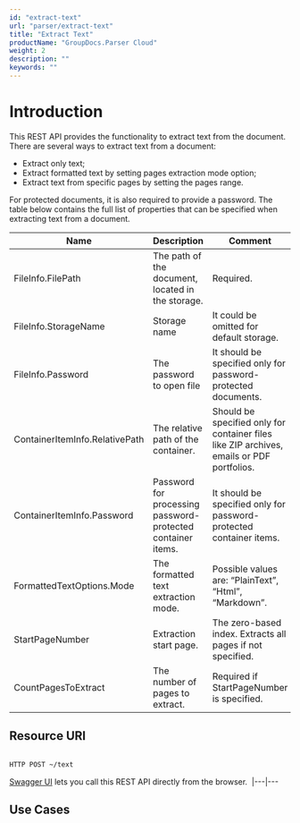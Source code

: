 ```yaml
---
id: "extract-text"
url: "parser/extract-text"
title: "Extract Text"
productName: "GroupDocs.Parser Cloud"
weight: 2
description: ""
keywords: ""
---
```







# Introduction #

This REST API provides the functionality to extract text from the document.
There are several ways to extract text from a document:

* Extract only text;
* Extract formatted text by setting pages extraction mode option;
* Extract text from specific pages by setting the pages range.

For protected documents, it is also required to provide a password.
The table below contains the full list of properties that can be specified when extracting text from a document.


 

|Name|Description|Comment
|---|---|---
|FileInfo.FilePath|The path of the document, located in the storage.|Required.
|FileInfo.StorageName|Storage name|It could be omitted for default storage.
|FileInfo.Password|The password to open file|It should be specified only for password-protected documents.
|ContainerItemInfo.RelativePath|The relative path of the container.|Should be specified only for container files like ZIP archives, emails or PDF portfolios.
|ContainerItemInfo.Password|Password for processing password-protected container items.|It should be specified only for password-protected container items.
|FormattedTextOptions.Mode|The formatted text extraction mode. |Possible values are: “PlainText”, “Html”, “Markdown”.
|StartPageNumber|Extraction start page.|The zero-based index. Extracts all pages if not specified.
|CountPagesToExtract|The number of pages to extract.|Required if StartPageNumber is specified.


## Resource URI ##



 

```html 

HTTP POST ~/text

 ```

 


[Swagger UI](https://apireference.groupdocs.cloud/parser/#/Parse/Text) lets you call this REST API directly from the browser.  
|---|---

## Use Cases ##





